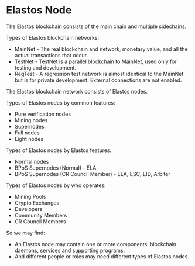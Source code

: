 # Elastos Node

The Elastos blockchain consists of the main chain and multiple sidechains.

Types of Elastos blockchain networks:

* MainNet - The real blockchain and network, monetary value, and all the actual transactions that occur.
* TestNet - TestNet is a parallel blockchain to MainNet, used only for testing and development.
* RegTest - A regression test network is almost identical to the MainNet but is for private development. External connections are not enabled.

The Elastos blockchain network consists of Elastos nodes.

Types of Elastos nodes by common features:

* Pure verification nodes
* Mining nodes
* Supernodes
* Full nodes
* Light nodes

Types of Elastos nodes by Elastos features:

* Normal nodes
* BPoS Supernodes (Normal) - ELA
* BPoS Supernodes (CR Council Member) - ELA, ESC, EID, Arbiter

Types of Elastos nodes by who operates:

* Mining Pools
* Crypto Exchanges
* Developers
* Community Members
* CR Council Members

So we may find:

* An Elastos node may contain one or more components: blockchain daemons, services and supporting programs.
* And different people or roles may need different types of Elastos nodes.
